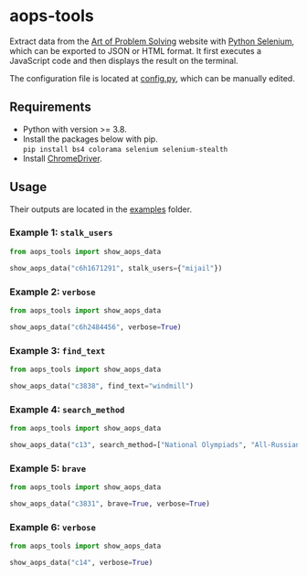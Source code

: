 # aops-tools

Extract data from the [Art of Problem
Solving](https://artofproblemsolving.com/community/) website with [Python
Selenium](https://pypi.org/project/selenium/), which can be exported to JSON
or HTML format. It first executes a JavaScript code and then displays the result
on the terminal.

The configuration file is located at [config.py](aops_tools/config.py), which
can be manually edited.

## Requirements

* Python with version >= 3.8.
* Install the packages below with pip.  
`pip install bs4 colorama selenium selenium-stealth`
* Install [ChromeDriver](https://chromedriver.chromium.org/downloads).

## Usage

Their outputs are located in the [examples](aops_tools/examples/) folder.

### Example 1: `stalk_users`

```python
from aops_tools import show_aops_data

show_aops_data("c6h1671291", stalk_users={"mijail"})
```

### Example 2: `verbose`

```python
from aops_tools import show_aops_data

show_aops_data("c6h2484456", verbose=True)
```

### Example 3: `find_text`

```python
from aops_tools import show_aops_data

show_aops_data("c3838", find_text="windmill")
```

### Example 4: `search_method`

```python
from aops_tools import show_aops_data

show_aops_data("c13", search_method=["National Olympiads", "All-Russian", "2021"], verbose=True)
```

### Example 5: `brave`

```python
from aops_tools import show_aops_data

show_aops_data("c3831", brave=True, verbose=True)
```

### Example 6: `verbose`

```python
from aops_tools import show_aops_data

show_aops_data("c14", verbose=True)
```
